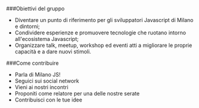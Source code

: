 
###Obiettivi del gruppo
- Diventare un punto di riferimento per gli sviluppatori Javascript di Milano e dintorni;
- Condividere esperienze e promuovere tecnologie che ruotano intorno all'ecosistema Javascript;
- Organizzare talk, meetup, workshop ed eventi atti a migliorare le proprie capacità e a dare nuovi stimoli.

###Come contribuire
- Parla di Milano JS!
- Seguici sui social network
- Vieni ai nostri incontri
- Proponiti come relatore per una delle nostre serate
- Contribuisci con le tue idee
